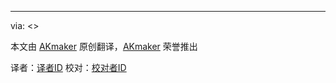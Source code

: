 ---

via: <>

本文由 [AKmaker](https://github.com/AKmaker/openwrt-cn) 原创翻译，[AKmaker](http://akmaker.com) 荣誉推出

译者：[译者ID](https://github.com/译者ID) 校对：[校对者ID](https://github.com/校对者ID)

